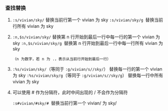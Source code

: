 ### 查找替换

1. `:s/vivian/sky/` 替换当前行第一个 vivian 为 sky 
   `:s/vivian/sky/g `替换当前行所有 vivian 为 sky 　 

2. `:n,$s/vivian/sky/` 替换第 n 行开始到最后一行中每一行的第一个 vivian 为 sky `:n,$s/vivian/sky/g `替换第 n 行开始到最后一行中每一行所有 vivian 为 sky 

       （n 为数字，若 n 为 .，表示从当前行开始到最后一行） 　 

3. `:%s/vivian/sky/`（等同于 `:g/vivian/s//sky/`） 替换每一行的第一个 vivian 为 sky `:%s/vivian/sky/g`（等同于 `:g/vivian/s//sky/g`） 替换每一行中所有 vivian 为 sky 　 

4. 可以使用 # 作为分隔符，此时中间出现的 / 不会作为分隔符

     `:s#vivian/#sky/# `替换当前行第一个 vivian/ 为 sky/ 
     　 
